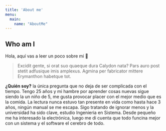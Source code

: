 ```yaml
---
title: 'About me'
menu:
  main:
    name: "AboutMe"
---
```


## Who am I

Hola, aquí vas a leer un poco sobre mi 🤩

> Excidit gente, si orat suo quaeque dura Calydon nata? Pars auro post stetit
> adfusique imis amplexus. Agmina per fabricator
> mittere Erymanthon habetque tot.

**¿Quién soy?** la única pregunta que no deja de ser complicada con el tiempo.
 Tengo 25 años y mi hambre por aprender cosas nuevas sigue siendo la un niño de 5,
 me gusta provocar placer con el mejor medio que es la comida. 
 La lectura nunca estuvo tan presente en vida como hasta hace 3 años, ningún manual se me escapa.
 Sigo tratando de ignorar menos y la universidad ha sido clave, estudio Ingenieria en Sistema.
 Desde pequeño me ha interesado la electrónica, luego me di cuenta que todo funcina mejor con un sistema y el software el cerebro de todo.

